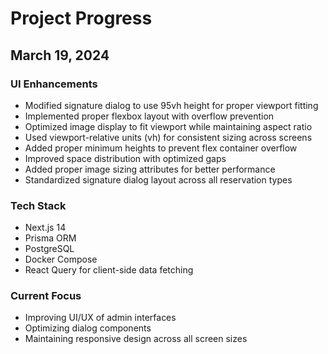 # Project Progress

## March 19, 2024

### UI Enhancements

- Modified signature dialog to use 95vh height for proper viewport fitting
- Implemented proper flexbox layout with overflow prevention
- Optimized image display to fit viewport while maintaining aspect ratio
- Used viewport-relative units (vh) for consistent sizing across screens
- Added proper minimum heights to prevent flex container overflow
- Improved space distribution with optimized gaps
- Added proper image sizing attributes for better performance
- Standardized signature dialog layout across all reservation types

### Tech Stack

- Next.js 14
- Prisma ORM
- PostgreSQL
- Docker Compose
- React Query for client-side data fetching

### Current Focus

- Improving UI/UX of admin interfaces
- Optimizing dialog components
- Maintaining responsive design across all screen sizes
